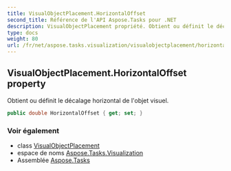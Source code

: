 ```yaml
---
title: VisualObjectPlacement.HorizontalOffset
second_title: Référence de l'API Aspose.Tasks pour .NET
description: VisualObjectPlacement propriété. Obtient ou définit le décalage horizontal de lobjet visuel.
type: docs
weight: 80
url: /fr/net/aspose.tasks.visualization/visualobjectplacement/horizontaloffset/
---
```

## VisualObjectPlacement.HorizontalOffset property

Obtient ou définit le décalage horizontal de l'objet visuel.

```csharp
public double HorizontalOffset { get; set; }
```

### Voir également

* class [VisualObjectPlacement](../)
* espace de noms [Aspose.Tasks.Visualization](../../visualobjectplacement/)
* Assemblée [Aspose.Tasks](../../../)


